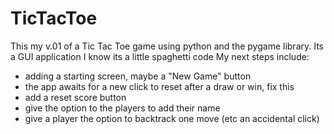 # TicTacToe
This my v.01 of a Tic Tac Toe game using python and the pygame library.
Its a GUI application
I know its a little spaghetti code
My next steps include:
  - adding a starting screen, maybe a "New Game" button
  - the app awaits for a new click to reset after a draw or win, fix this
  - add a reset score button
  - give the option to the players to add their name
  - give a player the option to backtrack one move (etc an accidental click)
